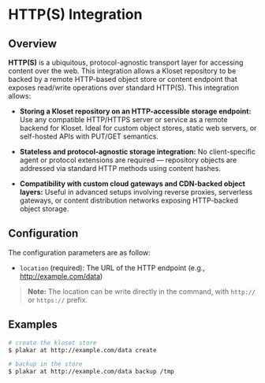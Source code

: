# HTTP(S) Integration

## Overview

**HTTP(S)** is a ubiquitous, protocol-agnostic transport layer for accessing content over the web.
This integration allows a Kloset repository to be backed by a remote HTTP-based object store or content endpoint that exposes read/write operations over standard HTTP(S).
This integration allows:

* **Storing a Kloset repository on an HTTP-accessible storage endpoint:**
  Use any compatible HTTP/HTTPS server or service as a remote backend for Kloset.
  Ideal for custom object stores, static web servers, or self-hosted APIs with PUT/GET semantics.

* **Stateless and protocol-agnostic storage integration:**
  No client-specific agent or protocol extensions are required — repository objects are addressed via standard HTTP methods using content hashes.

* **Compatibility with custom cloud gateways and CDN-backed object layers:**
  Useful in advanced setups involving reverse proxies, serverless gateways, or content distribution networks exposing HTTP-backed object storage.

## Configuration

The configuration parameters are as follow:
- `location` (required): The URL of the HTTP endpoint (e.g., http://example.com/data)

> **Note:** The location can be write directly in the command, with `http://` or `https://` prefix.

## Examples

```bash
# create the kloset store
$ plakar at http://example.com/data create

# backup in the store
$ plakar at http://example.com/data backup /tmp
```
